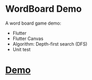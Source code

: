 # WordBoard Demo
A word board game demo:
- Flutter
- Flutter Canvas
- Algorithm: Depth-first search (DFS)
- Unit test

# [Demo](https://github.com/thphuccoder/flutter/blob/main/WordBoard/wordboard-demo.mov)

